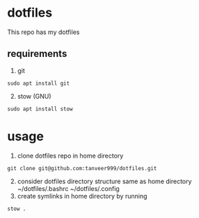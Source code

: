 # dotfiles

This repo has my dotfiles

## requirements
1. git
```
sudo apt install git
```

2. stow (GNU)
```
sudo apt install stow
```
# usage

1. clone dotfiles repo in home directory
```
git clone git@github.com:tanveer999/dotfiles.git
```
2. consider dotfiles directory structure same as home directory
    ~/dotfiles/.bashrc
    ~/dotfiles/.config
3. create symlinks in home directory by running
```
stow .
```
